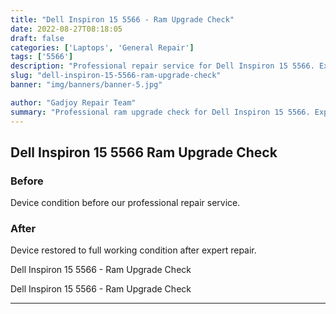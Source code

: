 ```yaml
---
title: "Dell Inspiron 15 5566 - Ram Upgrade Check"
date: 2022-08-27T08:18:05
draft: false
categories: ['Laptops', 'General Repair']
tags: ['5566']
description: "Professional repair service for Dell Inspiron 15 5566. Expert diagnosis and quality repairs in Bangalore."
slug: "dell-inspiron-15-5566-ram-upgrade-check"
banner: "img/banners/banner-5.jpg"

author: "Gadjoy Repair Team"
summary: "Professional ram upgrade check for Dell Inspiron 15 5566. Expert technicians, quality parts, warranty included."
---
```


## Dell Inspiron 15 5566 Ram Upgrade Check

### Before

Device condition before our professional repair service.

### After

Device restored to full working condition after expert repair.

Dell Inspiron 15 5566 - Ram Upgrade Check

Dell Inspiron 15 5566 - Ram Upgrade Check

---